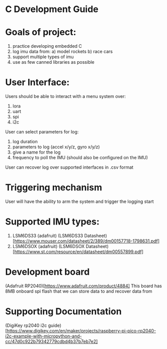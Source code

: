 # C Development Guide

# Goals of project:
1. practice developing embedded C
2. log imu data from:
    a) model rockets
    b) race cars
3. support multiple types of imu
4. use as few canned libraries as possible

# User Interface:
Users should be able to interact with a menu system over:
1. lora
2. uart
3. spi
4. i2c

User can select parameters for log:
1. log duration
2. parameters to log (accel x/y/z, gyro x/y/z)
3. give a name for the log
4. frequency to poll the IMU (should also be configured on the IMU)

User can recover log over supported interfaces in .csv format

# Triggering mechanism
User will have the ability to arm the system and trigger the logging start

# Supported IMU types:
1. LSM6DS33 (adafruit) (LSM6DS33 Datasheet)[https://www.mouser.com/datasheet/2/389/dm00157718-1798631.pdf]
2. LSM6DSOX (adafruit) (LSM6DSOX Datasheet)[https://www.st.com/resource/en/datasheet/dm00557899.pdf]

# Development board
(Adafruit RP2040)[https://www.adafruit.com/product/4884]
This board has 8MB onboard spi flash that we can store data to and recover data from

# Supporting Documentation
(DigiKey rp2040 i2c guide)[https://www.digikey.com/en/maker/projects/raspberry-pi-pico-rp2040-i2c-example-with-micropython-and-cc/47d0c922b79342779cdbd4b37b7eb7e2]

